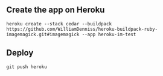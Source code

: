 ## Create the app on Heroku

    heroku create --stack cedar --buildpack https://github.com/WilliamDenniss/heroku-buildpack-ruby-imagemagick.git#imagemagick --app heroku-im-test

## Deploy

    git push heroku
